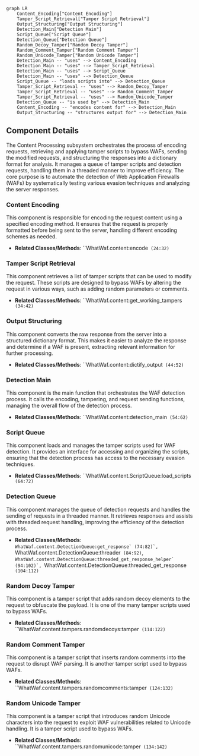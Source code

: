 ```mermaid
graph LR
    Content_Encoding["Content Encoding"]
    Tamper_Script_Retrieval["Tamper Script Retrieval"]
    Output_Structuring["Output Structuring"]
    Detection_Main["Detection Main"]
    Script_Queue["Script Queue"]
    Detection_Queue["Detection Queue"]
    Random_Decoy_Tamper["Random Decoy Tamper"]
    Random_Comment_Tamper["Random Comment Tamper"]
    Random_Unicode_Tamper["Random Unicode Tamper"]
    Detection_Main -- "uses" --> Content_Encoding
    Detection_Main -- "uses" --> Tamper_Script_Retrieval
    Detection_Main -- "uses" --> Script_Queue
    Detection_Main -- "uses" --> Detection_Queue
    Script_Queue -- "loads scripts into" --> Detection_Queue
    Tamper_Script_Retrieval -- "uses" --> Random_Decoy_Tamper
    Tamper_Script_Retrieval -- "uses" --> Random_Comment_Tamper
    Tamper_Script_Retrieval -- "uses" --> Random_Unicode_Tamper
    Detection_Queue -- "is used by" --> Detection_Main
    Content_Encoding -- "encodes content for" --> Detection_Main
    Output_Structuring -- "structures output for" --> Detection_Main
```

## Component Details

The Content Processing subsystem orchestrates the process of encoding requests, retrieving and applying tamper scripts to bypass WAFs, sending the modified requests, and structuring the responses into a dictionary format for analysis. It manages a queue of tamper scripts and detection requests, handling them in a threaded manner to improve efficiency. The core purpose is to automate the detection of Web Application Firewalls (WAFs) by systematically testing various evasion techniques and analyzing the server responses.

### Content Encoding
This component is responsible for encoding the request content using a specified encoding method. It ensures that the request is properly formatted before being sent to the server, handling different encoding schemes as needed.
- **Related Classes/Methods**: ``WhatWaf.content:encode` (24:32)`

### Tamper Script Retrieval
This component retrieves a list of tamper scripts that can be used to modify the request. These scripts are designed to bypass WAFs by altering the request in various ways, such as adding random parameters or comments.
- **Related Classes/Methods**: ``WhatWaf.content:get_working_tampers` (34:42)`

### Output Structuring
This component converts the raw response from the server into a structured dictionary format. This makes it easier to analyze the response and determine if a WAF is present, extracting relevant information for further processing.
- **Related Classes/Methods**: ``WhatWaf.content:dictify_output` (44:52)`

### Detection Main
This component is the main function that orchestrates the WAF detection process. It calls the encoding, tampering, and request sending functions, managing the overall flow of the detection process.
- **Related Classes/Methods**: ``WhatWaf.content:detection_main` (54:62)`

### Script Queue
This component loads and manages the tamper scripts used for WAF detection. It provides an interface for accessing and organizing the scripts, ensuring that the detection process has access to the necessary evasion techniques.
- **Related Classes/Methods**: ``WhatWaf.content.ScriptQueue:load_scripts` (64:72)`

### Detection Queue
This component manages the queue of detection requests and handles the sending of requests in a threaded manner. It retrieves responses and assists with threaded request handling, improving the efficiency of the detection process.
- **Related Classes/Methods**: ``WhatWaf.content.DetectionQueue:get_response` (74:82)`, ``WhatWaf.content.DetectionQueue:threader` (84:92)`, ``WhatWaf.content.DetectionQueue:threaded_get_response_helper` (94:102)`, ``WhatWaf.content.DetectionQueue:threaded_get_response` (104:112)`

### Random Decoy Tamper
This component is a tamper script that adds random decoy elements to the request to obfuscate the payload. It is one of the many tamper scripts used to bypass WAFs.
- **Related Classes/Methods**: ``WhatWaf.content.tampers.randomdecoys:tamper` (114:122)`

### Random Comment Tamper
This component is a tamper script that inserts random comments into the request to disrupt WAF parsing. It is another tamper script used to bypass WAFs.
- **Related Classes/Methods**: ``WhatWaf.content.tampers.randomcomments:tamper` (124:132)`

### Random Unicode Tamper
This component is a tamper script that introduces random Unicode characters into the request to exploit WAF vulnerabilities related to Unicode handling. It is a tamper script used to bypass WAFs.
- **Related Classes/Methods**: ``WhatWaf.content.tampers.randomunicode:tamper` (134:142)`